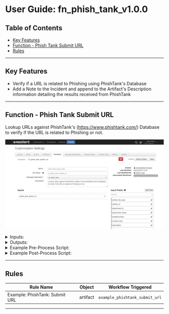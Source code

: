 <!--
  This User README.md is generated by running:
  "resilient-circuits docgen -p fn_phish_tank --only-user-guide"

  It is best edited using a Text Editor with a Markdown Previewer. VS Code
  is a good example. Checkout https://guides.github.com/features/mastering-markdown/
  for tips on writing with Markdown

  If you make manual edits and run docgen again, a .bak file will be created

  Store any screenshots in the "doc/screenshots" directory and reference them like:
  ![screenshot: screenshot_1](./screenshots/screenshot_1.png)
-->

# **User Guide:** fn_phish_tank_v1.0.0

## Table of Contents
- [Key Features](#key-features)
- [Function - Phish Tank Submit URL](#function---phish-tank-submit-url)
- [Rules](#rules)

---

## Key Features
<!--
  List the Key Features of the Integration
-->
* Verify if a URL is related to Phishing using PhishTank's Database
* Add a Note to the Incident and append to the Artifact's Description information detailing the results received from PhishTank

---

## Function - Phish Tank Submit URL
Lookup URLs against PhishTank's (https://www.phishtank.com/) Database to verify if the URL is related to Phishing or not.

 ![screenshot: fn-phish-tank-submit-url ](./screenshots/fn-phish-tank-submit-url.png)

<details><summary>Inputs:</summary>
<p>

| Name | Type | Required | Example | Tooltip |
| ---- | :--: | :------: | ------- | ------- |
| `phish_tank_check_url` | `text` | Yes | `http://www.example.com` | URL to lookup in PhishTank's Database |

</p>
</details>

<details><summary>Outputs:</summary>
<p>

```python
results = {
    'inputs': {
        u 'phish_tank_check_url': u 'http://barea-v02.ga/df/'
    },
    'metrics': {
        'package': 'fn-phish-tank',
        'timestamp': '2019-06-25 09:53:11',
        'package_version': '1.0.0',
        'host': 'shanes-mbp.galway.ie.ibm.com',
        'version': '1.0',
        'execution_time_ms': 192
    },
    'success': True,
    'content': {
        u 'meta': {
            u 'status': u 'success',
            u 'timestamp': u '2019-06-25T08:53:11+00:00',
            u 'serverid': u 'df0ef05',
            'timestamp_modified': 1561452791000,
            u 'requestid': u '172.31.97.117.5d11e0f7b69ce3.54218678'
        },
        u 'results': {
            u 'verified': True,
            'verified_at_modified': 1561452674000,
            u 'phish_detail_page': u 'http://www.phishtank.com/phish_detail.php?phish_id=6093832',
            u 'url': u 'http://barea-v02.ga/df/',
            u 'verified_at': u '2019-06-25T08:51:14+00:00',
            u 'phish_id': u '6093832',
            u 'valid': True,
            u 'in_database': True
        }
    },
    'raw': '{"meta": {"status": "success", "timestamp": "2019-06-25T08:53:11+00:00", "serverid": "df0ef05", "timestamp_modified": 1561452791000, "requestid": "172.31.97.117.5d11e0f7b69ce3.54218678"}, "results": {"verified": true, "verified_at_modified": 1561452674000, "phish_detail_page": "http://www.phishtank.com/phish_detail.php?phish_id=6093832", "url": "http://barea-v02.ga/df/", "verified_at": "2019-06-25T08:51:14+00:00", "phish_id": "6093832", "valid": true, "in_database": true}}',
    'reason': None,
    'version': '1.0'
}
```

</p>
</details>

<details><summary>Example Pre-Process Script:</summary>
<p>

```python
# Get the url from the Artifact's Value
inputs.phish_tank_check_url = artifact.value
```

</p>
</details>

<details><summary>Example Post-Process Script:</summary>
<p>

```python
def append_artifact_description(the_artifact, the_text):
  """Appends the_text to the_artifact.description safely
  handling unicode"""
  
  new_description = u""
  
  if the_artifact.description is None:
    current_description = None
  else:
    current_description = the_artifact.description.get("content", None)

  if current_description is not None:
    new_description = u"{0}<br>---<br>{1}".format(unicode(current_description), unicode(the_text))

  else:
    new_description = u"{0}".format(unicode(the_text))

  the_artifact.description = helper.createRichText(new_description)


if results.success:
  
  # Get the PhishTank Results
  phish_tank_results = results.content.get("results", {})
  url = phish_tank_results.get("url", u"")
  in_database = phish_tank_results.get("in_database", False)
  is_verified = phish_tank_results.get("verified", False)
  is_valid = phish_tank_results.get("valid", False)
  
  # Define the comment and msg to be appended to the Artifact's Description
  comment = u""
  msg = u"""<b>PhishTank Lookup</b> has complete
            <br><b>URL:</b> {0}</b>
            <br><b>Found in Database:</b> {1}""".format(url, unicode(in_database))

  if not in_database:
    comment = u"Nothing known about this url"
  
  else:
    phish_id = phish_tank_results.get("phish_id")
    phish_detail_page_url = phish_tank_results.get("phish_detail_page")
    
    msg = u"""{0}
          <br><b>Phish ID:</b> {1}
          <br><b>Valid Phish:</b> {2}
          <br><b>Verified:</b> {3}
          <br><b>Link to PhishTank: <a href={4}>{4}</a></b>""".format(msg, phish_id, u"Yes" if is_valid else u"No", u"Yes" if is_verified else "No", phish_detail_page_url)
    
    if is_verified and is_valid:
      comment = u"Verified: Is a phishing site"
  
    elif is_verified and not is_valid:
      comment = u"This site is not a phishing site"
      
    elif not is_verified:
      comment = u"This url has not been verified"
  
  msg = u"""{0}<br><br><b>Comment:</b> {1}""".format(msg, comment)
  
  append_artifact_description(artifact, msg)
  incident.addNote(helper.createRichText(msg))
```

</p>
</details>

---



## Rules
| Rule Name | Object | Workflow Triggered |
| --------- | ------ | ------------------ |
| Example: PhishTank: Submit URL | artifact | `example_phishtank_submit_url` |
---

<!--
## Inform Resilient Users
  Use this section to optionally provide additional information so that Resilient playbook 
  designer can get the maximum benefit of your integration.
-->